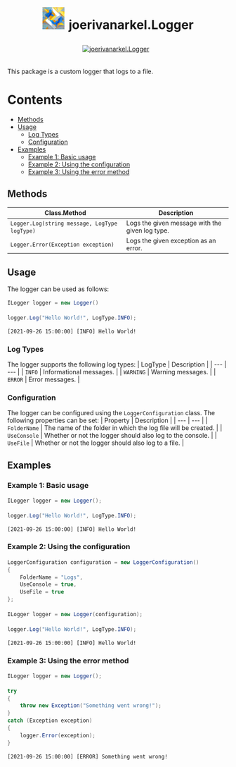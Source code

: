<div class="container">
  <div class="row">
    <img src="icon.png" alt="Image Description" width="50" height="50" alt="joerivanarkelPackages Icon">
    <h1>joerivanarkel.Logger</h1>
  </div>

  <div class="row">
    <a href="https://www.nuget.org/packages/joerivanarkel.Logger/">
        <img src="https://img.shields.io/nuget/v/joerivanarkel.Logger.svg" alt="joerivanarkel.Logger">
    </a>
  </div>
</div>

<style>
  .container {
    display: flex;
    flex-direction: column;
    align-items: center;
    justify-content: center;
  }

  .row {
    display: flex;
    align-items: center;
    justify-content: center;
    margin-bottom: 10px;
  }

  .row img {
    margin-bottom: 10px;
    margin-right: 10px;
  }
</style>

This package is a custom logger that logs to a file.

# Contents
- [Methods](#methods)
- [Usage](#usage)
    - [Log Types](#log-types)
    - [Configuration](#configuration)
- [Examples](#examples)
    - [Example 1: Basic usage](#example-1-basic-usage)
    - [Example 2: Using the configuration](#example-2-using-the-configuration)
    - [Example 3: Using the error method](#example-3-using-the-error-method)

## Methods
| Class.Method | Description |
| --- | --- |
| `Logger.Log(string message, LogType logType)` | Logs the given message with the given log type. |
| `Logger.Error(Exception exception)` | Logs the given exception as an error. |

## Usage
The logger can be used as follows:
```csharp
ILogger logger = new Logger()

logger.Log("Hello World!", LogType.INFO);
```

```log
[2021-09-26 15:00:00] [INFO] Hello World!
```

### Log Types
The logger supports the following log types:
| LogType | Description |
| --- | --- |
| `INFO` | Informational messages. |
| `WARNING` | Warning messages. |
| `ERROR` | Error messages. |

### Configuration
The logger can be configured using the `LoggerConfiguration` class. The following properties can be set:
| Property | Description |
| --- | --- |
| `FolderName` | The name of the folder in which the log file will be created. |
| `UseConsole` | Whether or not the logger should also log to the console. |
| `UseFile` | Whether or not the logger should also log to a file. |

## Examples

### Example 1: Basic usage
```csharp
ILogger logger = new Logger();

logger.Log("Hello World!", LogType.INFO);
```

```log
[2021-09-26 15:00:00] [INFO] Hello World!
```

### Example 2: Using the configuration
```csharp
LoggerConfiguration configuration = new LoggerConfiguration()
{
    FolderName = "Logs",
    UseConsole = true,
    UseFile = true
};

ILogger logger = new Logger(configuration);

logger.Log("Hello World!", LogType.INFO);
```

```log
[2021-09-26 15:00:00] [INFO] Hello World!
```

### Example 3: Using the error method
```csharp
ILogger logger = new Logger();

try
{
    throw new Exception("Something went wrong!");
}
catch (Exception exception)
{
    logger.Error(exception);
}
```

```log
[2021-09-26 15:00:00] [ERROR] Something went wrong!
```
